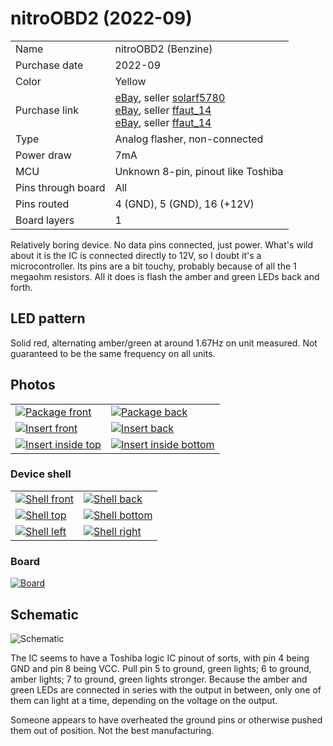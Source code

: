 nitroOBD2 (2022-09)
===================

|                    |                                                                                                                                                                                                                                                                                                                     |
|--------------------|---------------------------------------------------------------------------------------------------------------------------------------------------------------------------------------------------------------------------------------------------------------------------------------------------------------------|
| Name               | nitroOBD2 (Benzine)                                                                                                                                                                                                                                                                                                 |
| Purchase date      | 2022-09                                                                                                                                                                                                                                                                                                             |
| Color              | Yellow                                                                                                                                                                                                                                                                                                              |
| Purchase link      | [eBay](https://www.ebay.com/itm/363856147846), seller [solarf5780](https://www.ebay.com/str/solarf5780)<br>[eBay](https://www.ebay.com/itm/313561026568), seller [ffaut_14](https://www.ebay.com/str/ffaut14)<br>[eBay](https://www.ebay.com/itm/313901552520), seller [ffaut_14](https://www.ebay.com/str/ffaut14) |
| Type               | Analog flasher, non-connected                                                                                                                                                                                                                                                                                        |
| Power draw         | 7mA                                                                                                                                                                                                                                                                                                                 |
| MCU                | Unknown 8-pin, pinout like Toshiba                                                                                                                                                                                                                                                                                  |
| Pins through board | All                                                                                                                                                                                                                                                                                                                 |
| Pins routed        | 4 (GND), 5 (GND), 16 (+12V)                                                                                                                                                                                                                                                                                         |
| Board layers       | 1                                                                                                                                                                                                                                                                                                                   |

Relatively boring device. No data pins connected, just power. What's wild about
it is the IC is connected directly to 12V, so I doubt it's a microcontroller.
Its pins are a bit touchy, probably because of all the 1 megaohm resistors.
All it does is flash the amber and green LEDs back and forth.

LED pattern
-----------

Solid red, alternating amber/green at around 1.67Hz on unit measured. Not
guaranteed to be the same frequency on all units.

Photos
------

<table>
<tbody>
<tr>
<td><a href="packaging/package_front.jpg"><img src="thumbs/package_front_t.jpg" alt="Package front"></a></td>
<td><a href="packaging/package_back.jpg"><img src="thumbs/package_back_t.jpg" alt="Package back"></a></td>
</tr>
<tr>
<td><a href="packaging/insert_front.jpg"><img src="thumbs/insert_front_t.jpg" alt="Insert front"></a></td>
<td><a href="packaging/insert_back.jpg"><img src="thumbs/insert_back_t.jpg" alt="Insert back"></a></td>
</tr>
<tr>
<td><a href="packaging/insert_inside_top.jpg"><img src="thumbs/insert_inside_top_t.jpg" alt="Insert inside top"></a></td>
<td><a href="packaging/insert_inside_bottom.jpg"><img src="thumbs/insert_inside_bottom_t.jpg" alt="Insert inside bottom"></a></td>
</tr>
</tbody>
</table>

### Device shell

<table>
<tbody>
<tr>
<td><a href="shell/front.jpg"><img src="thumbs/front_t.jpg" alt="Shell front"></a></td>
<td><a href="shell/back.jpg"><img src="thumbs/back_t.jpg" alt="Shell back"></a></td>
</tr>
<tr>
<td><a href="shell/top.jpg"><img src="thumbs/top_t.jpg" alt="Shell top"></a></td>
<td><a href="shell/bottom.jpg"><img src="thumbs/bottom_t.jpg" alt="Shell bottom"></a></td>
</tr>
<tr>
<td><a href="shell/left.jpg"><img src="thumbs/left_t.jpg" alt="Shell left"></a></td>
<td><a href="shell/right.jpg"><img src="thumbs/right_t.jpg" alt="Shell right"></a></td>
</tr>
</tbody>
</table>

### Board

<a href="board/board.jpg"><img src="thumbs/board_t.jpg" alt="Board"></a>

Schematic
---------

![Schematic](board/schematic.png)

The IC seems to have a Toshiba logic IC pinout of sorts, with pin 4 being GND
and pin 8 being VCC. Pull pin 5 to ground, green lights; 6 to ground, amber
lights; 7 to ground, green lights stronger. Because the amber and green LEDs
are connected in series with the output in between, only one of them can light
at a time, depending on the voltage on the output.

Someone appears to have overheated the ground pins or otherwise pushed them
out of position. Not the best manufacturing.
